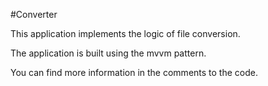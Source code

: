 #Converter

This application implements the logic of file conversion.

The application is built using the mvvm pattern.

You can find more information in the comments to the code.
